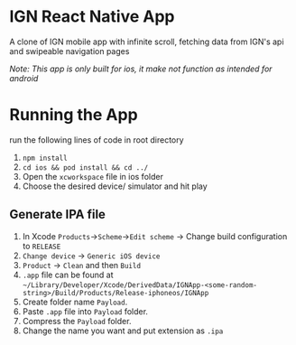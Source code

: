 # IGN React Native App

A clone of IGN mobile app with infinite scroll, fetching data from IGN's api and swipeable navigation pages

_Note: This app is only built for ios, it make not function as intended for android_

# Running the App

run the following lines of code in root directory

1. `npm install`
2. `cd ios && pod install && cd ../`
3. Open the `xcworkspace` file in ios folder
4. Choose the desired device/ simulator and hit play

## Generate IPA file

1. In Xcode
   `Products`->`Scheme`->`Edit scheme` -> Change build configuration to `RELEASE`
2. `Change device` -> `Generic iOS device`
3. `Product` -> `Clean` and then `Build`
4. `.app` file can be found at
   `~/Library/Developer/Xcode/DerivedData/IGNApp-<some-random-string>/Build/Products/Release-iphoneos/IGNApp`
5. Create folder name `Payload`.
6. Paste `.app` file into `Payload` folder.
7. Compress the `Payload` folder.
8. Change the name you want and put extension as `.ipa`
